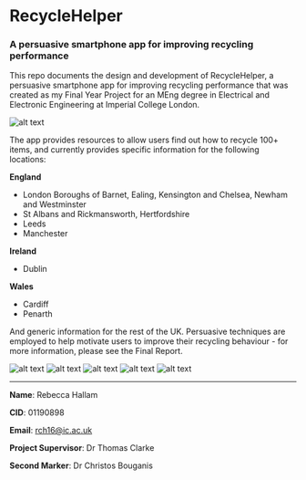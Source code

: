 # RecycleHelper
### A persuasive smartphone app for improving recycling performance

This repo documents the design and development of RecycleHelper, a persuasive smartphone app for improving recycling performance that was created as my Final Year Project for an MEng degree in Electrical and Electronic Engineering at Imperial College London.

![alt text](https://github.com/rch16/FYP/blob/master/App%20Development/Version%203/App%20Screenshots/Onboarding.png)

The app provides resources to allow users find out how to recycle 100+ items, and currently provides specific information for the following locations:

**England**
* London Boroughs of Barnet, Ealing, Kensington and Chelsea, Newham and Westminster
* St Albans and Rickmansworth, Hertfordshire
* Leeds
* Manchester

**Ireland**
* Dublin

**Wales**
* Cardiff
* Penarth

And generic information for the rest of the UK. Persuasive techniques are employed to help motivate users to improve their recycling behaviour - for more information, please see the Final Report.


![alt text](https://github.com/rch16/FYP/blob/master/App%20Development/Version%203/App%20Screenshots/Homescreen.png)
![alt text](https://github.com/rch16/FYP/blob/master/App%20Development/Version%203/App%20Screenshots/Search.png)
![alt text](https://github.com/rch16/FYP/blob/master/App%20Development/Version%203/App%20Screenshots/Scan.png)
![alt text](https://github.com/rch16/FYP/blob/master/App%20Development/Version%203/App%20Screenshots/Symbols.png)
![alt text](https://github.com/rch16/FYP/blob/master/App%20Development/Version%203/App%20Screenshots/Locate.png)


----------------------------------------------


**Name**: Rebecca Hallam

**CID**: 01190898

**Email**: rch16@ic.ac.uk

**Project Supervisor**: Dr Thomas Clarke

**Second Marker**: Dr Christos Bouganis
